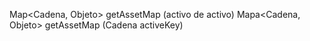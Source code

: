 <!-- Metadatos (un mapa de metadatos que contiene todos los nombres y valores de propiedades de metadatos admitidos) -->
Map<Cadena, Objeto> getAssetMap (activo de activo)
Mapa<Cadena, Objeto> getAssetMap (Cadena activeKey)